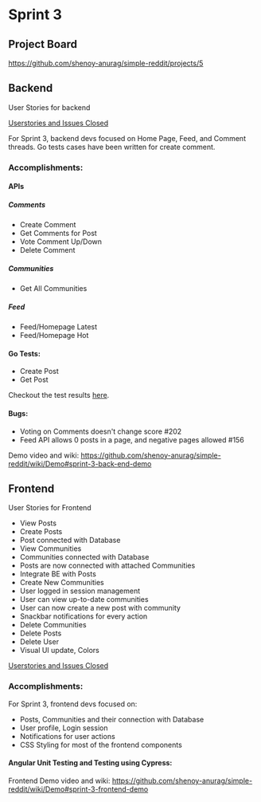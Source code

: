 # Sprint 3

## Project Board
<https://github.com/shenoy-anurag/simple-reddit/projects/5>

## Backend
User Stories for backend

[Userstories and Issues Closed](https://github.com/shenoy-anurag/simple-reddit/issues?q=is%3Aissue+is%3Aclosed+label%3Asprint3+label%3A%22User+Stories+-+BE%22)


For Sprint 3, backend devs focused on Home Page, Feed, and Comment threads. Go tests cases have been written for create comment.

### Accomplishments:

#### APIs
##### Comments
- Create Comment
- Get Comments for Post
- Vote Comment Up/Down
- Delete Comment

##### Communities
- Get All Communities

##### Feed
- Feed/Homepage Latest
- Feed/Homepage Hot

#### Go Tests:
- Create Post
- Get Post

Checkout the test results [here](https://github.com/shenoy-anurag/simple-reddit/wiki/Demo#testing).

#### Bugs:
- Voting on Comments doesn't change score #202
- Feed API allows 0 posts in a page, and negative pages allowed #156

Demo video and wiki: <https://github.com/shenoy-anurag/simple-reddit/wiki/Demo#sprint-3-back-end-demo>

## Frontend
User Stories for Frontend
- View Posts
- Create Posts
- Post connected with Database
- View Communities
- Communities connected with Database
- Posts are now connected with attached Communities
- Integrate BE with Posts
- Create New Communities
- User logged in session management
- User can view up-to-date communities
- User can now create a new post with community
- Snackbar notifications for every action
- Delete Communities
- Delete Posts
- Delete User
- Visual UI update, Colors


[Userstories and Issues Closed](https://github.com/shenoy-anurag/simple-reddit/issues?q=is%3Aissue+is%3Aclosed+label%3Asprint3+label%3A%22User+Stories+-+FE%22)


### Accomplishments:


For Sprint 3, frontend devs focused on:
- Posts, Communities and their connection with Database 
- User profile, Login session
- Notifications for user actions
- CSS Styling for most of the frontend components



#### Angular Unit Testing and Testing using Cypress:



Frontend Demo video and wiki: <https://github.com/shenoy-anurag/simple-reddit/wiki/Demo#sprint-3-frontend-demo>
